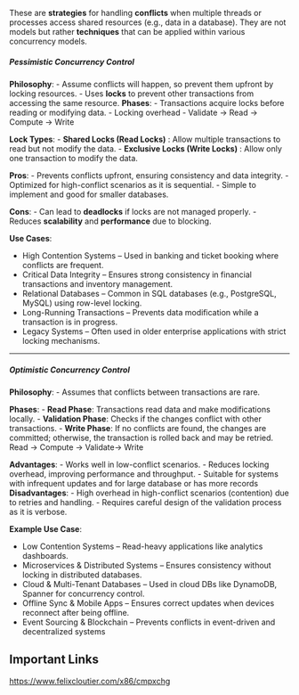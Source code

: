These are **strategies** for handling **conflicts** when multiple threads or processes access shared resources (e.g., data in a database). They are not models but rather **techniques** that can be applied within various concurrency models.

##### **Pessimistic Concurrency Control** 

  **Philosophy**: 
    - Assume conflicts will happen, so prevent them upfront by locking resources.
    - Uses **locks** to prevent other transactions from accessing the same resource.
  **Phases**:
    - Transactions acquire locks before reading or modifying data.
    - Locking overhead
    - Validate -> Read -> Compute -> Write
  
  **Lock Types**:
    - **Shared Locks (Read Locks)** : Allow multiple transactions to read but not modify the data.
    - **Exclusive Locks (Write Locks)** : Allow only one transaction to modify the data.
  
  **Pros**:
    - Prevents conflicts upfront, ensuring consistency and data integrity.
    - Optimized for high-conflict scenarios as it is sequential.
    -  Simple to implement and good for smaller databases.
  
  **Cons**:
    - Can lead to **deadlocks** if locks are not managed properly.
    - Reduces **scalability** and **performance** due to blocking.
  
  **Use Cases**:
- High Contention Systems – Used in banking and ticket booking where conflicts are frequent.
- Critical Data Integrity – Ensures strong consistency in financial transactions and inventory management.
- Relational Databases – Common in SQL databases (e.g., PostgreSQL, MySQL) using row-level locking.
- Long-Running Transactions – Prevents data modification while a transaction is in progress.
- Legacy Systems – Often used in older enterprise applications with strict locking mechanisms.
    

--- 


##### **Optimistic Concurrency Control**

 **Philosophy**:
    - Assumes that conflicts between transactions are rare.

 **Phases**:
    - **Read Phase**: Transactions read data and make modifications locally.
    - **Validation Phase**: Checks if the changes conflict with other transactions.
    - **Write Phase**: If no conflicts are found, the changes are committed; otherwise, the transaction is rolled back and may be retried.
    Read -> Compute -> Validate-> Write

 **Advantages**:
    - Works well in low-conflict scenarios.
    - Reduces locking overhead, improving performance and throughput.
    - Suitable for systems with infrequent updates and for large database or has more records
 **Disadvantages**:
    - High overhead in high-conflict scenarios (contention) due to retries and handling.
    - Requires careful design of the validation process as it is verbose.

 **Example Use Case**:
- Low Contention Systems – Read-heavy applications like analytics dashboards.
- Microservices & Distributed Systems – Ensures consistency without locking in distributed databases.
- Cloud & Multi-Tenant Databases – Used in cloud DBs like DynamoDB, Spanner for concurrency control.
- Offline Sync & Mobile Apps – Ensures correct updates when devices reconnect after being offline.
- Event Sourcing & Blockchain – Prevents conflicts in event-driven and decentralized systems


## Important Links 

https://www.felixcloutier.com/x86/cmpxchg
  



